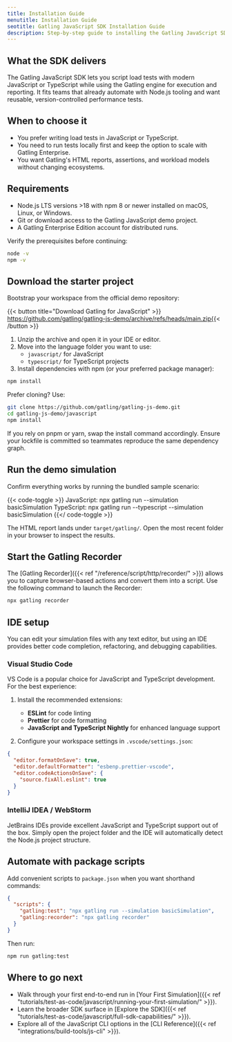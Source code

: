 ```yaml
---
title: Installation Guide
menutitle: Installation Guide
seotitle: Gatling JavaScript SDK Installation Guide
description: Step-by-step guide to installing the Gatling JavaScript SDK.
---
```


## What the SDK delivers
The Gatling JavaScript SDK lets you script load tests with modern JavaScript or TypeScript while using the Gatling engine for execution and reporting. It fits teams that already automate with Node.js tooling and want reusable, version-controlled performance tests.

## When to choose it
- You prefer writing load tests in JavaScript or TypeScript.
- You need to run tests locally first and keep the option to scale with Gatling Enterprise.
- You want Gatling's HTML reports, assertions, and workload models without changing ecosystems.

## Requirements
- Node.js LTS versions >18 with npm 8 or newer installed on macOS, Linux, or Windows.
- Git or download access to the Gatling JavaScript demo project.
- A Gatling Enterprise Edition account for distributed runs.

Verify the prerequisites before continuing:

```bash
node -v
npm -v
```

## Download the starter project
Bootstrap your workspace from the official demo repository:

{{< button title="Download Gatling for JavaScript" >}}
https://github.com/gatling/gatling-js-demo/archive/refs/heads/main.zip{{< /button >}}

1. Unzip the archive and open it in your IDE or editor.
2. Move into the language folder you want to use:
   - `javascript/` for JavaScript
   - `typescript/` for TypeScript projects
3. Install dependencies with npm (or your preferred package manager):

```bash
npm install
```

Prefer cloning? Use:

```bash
git clone https://github.com/gatling/gatling-js-demo.git
cd gatling-js-demo/javascript
npm install
```

If you rely on pnpm or yarn, swap the install command accordingly. Ensure your lockfile is committed so teammates reproduce the same dependency graph.

## Run the demo simulation
Confirm everything works by running the bundled sample scenario:

{{< code-toggle >}}
JavaScript: npx gatling run --simulation basicSimulation
TypeScript: npx gatling run --typescript --simulation basicSimulation
{{</ code-toggle >}}

The HTML report lands under `target/gatling/`. Open the most recent folder in your browser to inspect the results.

## Start the Gatling Recorder

The [Gatling Recorder]({{< ref "/reference/script/http/recorder/" >}}) allows you to capture browser-based actions and convert them into a script. Use the following command to launch the Recorder:

```bash
npx gatling recorder
```

## IDE setup

You can edit your simulation files with any text editor, but using an IDE provides better code completion, refactoring, and debugging capabilities.

### Visual Studio Code

VS Code is a popular choice for JavaScript and TypeScript development. For the best experience:

1. Install the recommended extensions:
   - **ESLint** for code linting
   - **Prettier** for code formatting
   - **JavaScript and TypeScript Nightly** for enhanced language support

2. Configure your workspace settings in `.vscode/settings.json`:

```json
{
  "editor.formatOnSave": true,
  "editor.defaultFormatter": "esbenp.prettier-vscode",
  "editor.codeActionsOnSave": {
    "source.fixAll.eslint": true
  }
}
```

### IntelliJ IDEA / WebStorm

JetBrains IDEs provide excellent JavaScript and TypeScript support out of the box. Simply open the project folder and the IDE will automatically detect the Node.js project structure.

## Automate with package scripts
Add convenient scripts to `package.json` when you want shorthand commands:

```json
{
  "scripts": {
    "gatling:test": "npx gatling run --simulation basicSimulation",
    "gatling:recorder": "npx gatling recorder"
  }
}
```

Then run:

```bash
npm run gatling:test
```

## Where to go next
- Walk through your first end-to-end run in [Your First Simulation]({{< ref "tutorials/test-as-code/javascript/running-your-first-simulation/" >}}).
- Learn the broader SDK surface in [Explore the SDK]({{< ref "tutorials/test-as-code/javascript/full-sdk-capabilities/" >}}).
- Explore all of the JavaScript CLI options in the [CLI Reference]({{< ref "integrations/build-tools/js-cli" >}}).
